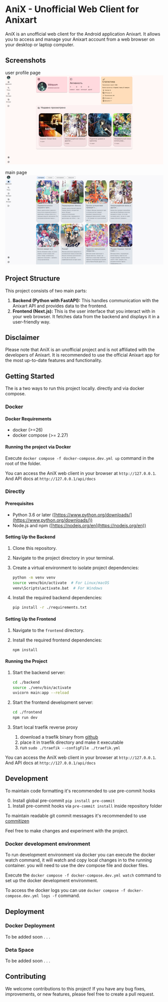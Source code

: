 # AniX - Unofficial Web Client for Anixart

AniX is an unofficial web client for the Android application Anixart. It allows you to access and manage your Anixart account from a web browser on your desktop or laptop computer.

## Screenshots

user profile page
![user profile page image](./docs/profile.jpg)

main page
![main page image](./docs/index.jpg)

## Project Structure

This project consists of two main parts:

1. **Backend (Python with FastAPI):** This handles communication with the Anixart API and provides data to the frontend.
2. **Frontend (Next.js):** This is the user interface that you interact with in your web browser. It fetches data from the backend and displays it in a user-friendly way.

## Disclaimer

Please note that AniX is an unofficial project and is not affiliated with the developers of Anixart. It is recommended to use the official Anixart app for the most up-to-date features and functionality.

## Getting Started

The is a two ways to run this project locally. directly and via docker compose.

### Docker

#### Docker Requirements

- docker (>=26)
- docker compose (>= 2.27)

#### Running the project via Docker

Execute `docker compose -f docker-compose.dev.yml up` command in the root of the folder.

You can access the AniX web client in your browser at `http://127.0.0.1`. And API docs at `http://127.0.0.1/api/docs`

### Directly

#### Prerequisites

- Python 3.6 or later ([https://www.python.org/downloads/](https://www.python.org/downloads/))
- Node.js and npm ([https://nodejs.org/en](https://nodejs.org/en))

#### Setting Up the Backend

1. Clone this repository.
2. Navigate to the project directory in your terminal.
3. Create a virtual environment to isolate project dependencies:

   ```bash
   python -m venv venv
   source venv/bin/activate  # For Linux/macOS
   venv\Scripts\activate.bat  # For Windows
   ```

4. Install the required backend dependencies:

   ```bash
   pip install -r ./requirements.txt
   ```

#### Setting Up the Frontend

1. Navigate to the `frontend` directory.
2. Install the required frontend dependencies:

   ```bash
   npm install
   ```

#### Running the Project

1. Start the backend server:

   ```bash
   cd ./backend
   source ./venv/bin/activate
   uvicorn main:app --reload
   ```

2. Start the frontend development server:

   ```bash
   cd ./frontend
   npm run dev
   ```

3. Start local traefik reverse proxy

   1. download a traefik binary from [github](https://github.com/traefik/traefik/releases/tag/v2.11.2)
   2. place it in traefik directory and make it executable
   3. run `sudo ./traefik --configFile ./traefik.yml`

You can access the AniX web client in your browser at `http://127.0.0.1`. And API docs at `http://127.0.0.1/api/docs`

## Development

To maintain code formatting it's recommended to use pre-commit hooks

0. Install global pre-commit `pip install pre-commit`
1. Install pre-commit hooks via `pre-commit install` inside repository folder

To maintain readable git commit messages it's recommended to use [commitizen](https://commitizen-tools.github.io/commitizen/)

Feel free to make changes and experiment with the project.

### Docker development environment

To run development environment via docker you can execute the docker watch command, it will watch and copy local changes in to the running container. you will need to use the dev compose file and docker files.

Execute the `docker compose -f docker-compose.dev.yml watch` command to set up the docker development environment.

To access the docker logs you can use `docker compose -f docker-compose.dev.yml logs -f` command.

## Deployment

### Docker Deployment

To be added soon . . .

### Deta Space

To be added soon . . .

<!-- ### Standalone

To be added soon . . . -->

## Contributing

We welcome contributions to this project! If you have any bug fixes, improvements, or new features, please feel free to create a pull request.

